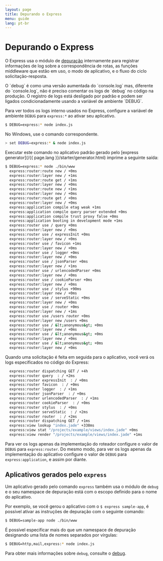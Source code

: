 ```yaml
---
layout: page
title: Depurando o Express
menu: guide
lang: pt-br
---
```


# Depurando o Express

O Express usa o módulo de [depuração](https://www.npmjs.com/package/debug)
internamente para registrar informações de log sobre a correspondência de rotas, as funções middleware que estão em uso, o modo de
aplicativo, e o fluxo do ciclo solicitação-resposta.

<div class="doc-box doc-info" markdown="1">
O `debug` é como uma versão aumentada do `console.log` mas, diferente do
`console.log`, não é preciso comentar os logs de
`debug` no código na produção. O registro de logs
está desligado por padrão e podem ser ligados condicionadamente
usando a variável de ambiente `DEBUG`.
</div>

Para ver todos os logs interno usados no Express, configure a
variável de ambiente `DEBUG` para
`express:*` ao ativar seu aplicativo.

```sh
$ DEBUG=express:* node index.js
```

No Windows, use o comando correspondente.

```sh
> set DEBUG=express:* & node index.js
```

Executar este comando no aplicativo padrão gerado pelo
[express generator](/{{ page.lang }}/starter/generator.html) imprime a seguinte saída:

```sh
$ DEBUG=express:* node ./bin/www
  express:router:route new / +0ms
  express:router:layer new / +1ms
  express:router:route get / +1ms
  express:router:layer new / +0ms
  express:router:route new / +1ms
  express:router:layer new / +0ms
  express:router:route get / +0ms
  express:router:layer new / +0ms
  express:application compile etag weak +1ms
  express:application compile query parser extended +0ms
  express:application compile trust proxy false +0ms
  express:application booting in development mode +1ms
  express:router use / query +0ms
  express:router:layer new / +0ms
  express:router use / expressInit +0ms
  express:router:layer new / +0ms
  express:router use / favicon +1ms
  express:router:layer new / +0ms
  express:router use / logger +0ms
  express:router:layer new / +0ms
  express:router use / jsonParser +0ms
  express:router:layer new / +1ms
  express:router use / urlencodedParser +0ms
  express:router:layer new / +0ms
  express:router use / cookieParser +0ms
  express:router:layer new / +0ms
  express:router use / stylus +90ms
  express:router:layer new / +0ms
  express:router use / serveStatic +0ms
  express:router:layer new / +0ms
  express:router use / router +0ms
  express:router:layer new / +1ms
  express:router use /users router +0ms
  express:router:layer new /users +0ms
  express:router use / &lt;anonymous&gt; +0ms
  express:router:layer new / +0ms
  express:router use / &lt;anonymous&gt; +0ms
  express:router:layer new / +0ms
  express:router use / &lt;anonymous&gt; +0ms
  express:router:layer new / +0ms
```

Quando uma solicitação é feita em seguida para o aplicativo,
você verá os logs especificados no código do Express:

```sh
  express:router dispatching GET / +4h
  express:router query  : / +2ms
  express:router expressInit  : / +0ms
  express:router favicon  : / +0ms
  express:router logger  : / +1ms
  express:router jsonParser  : / +0ms
  express:router urlencodedParser  : / +1ms
  express:router cookieParser  : / +0ms
  express:router stylus  : / +0ms
  express:router serveStatic  : / +2ms
  express:router router  : / +2ms
  express:router dispatching GET / +1ms
  express:view lookup "index.jade" +338ms
  express:view stat "/projects/example/views/index.jade" +0ms
  express:view render "/projects/example/views/index.jade" +1ms
```

Para ver os logs apenas da implementação do roteador configure
o valor de `DEBUG` para
`express:router`. Do mesmo modo, para ver os logs
apenas da implementação do aplicativo configure o valor de
`DEBUG` para `express:application`,
e assim por diante.

## Aplicativos gerados pelo `express`

Um aplicativo gerado pelo comando `express`
também usa o módulo de `debug` e o seu namespace de
depuração está com o escopo definido para o nome do aplicativo.

Por exemplo, se você gerou o aplicativo com o `$ express
sample-app`, é possível ativar as instruções de depuração
com o seguinte comando:

```sh
$ DEBUG=sample-app node ./bin/www
```

É possível especificar mais do que um namespace de depuração
designando uma lista de nomes separados por vírgulas:

```sh
$ DEBUG=http,mail,express:* node index.js
```

Para obter mais informações sobre `debug`,
consulte o [debug](https://www.npmjs.com/package/debug).
